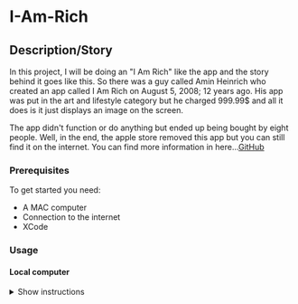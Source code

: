 # I-Am-Rich


## Description/Story
In this project, I will be doing an "I Am Rich" like the app and the story behind it goes like this. So there was a guy called Amin Heinrich who created an app called I Am Rich on August 5, 2008; 12 years ago. His app was put in the art and lifestyle category but he charged 999.99$ and all it does is it just displays an image on the screen. 

The app didn't function or do anything but ended up being bought by eight people. Well, in the end, the apple store removed this app but you can still find it on the internet. You can find more information in here...[GitHub](http://github.com)


### Prerequisites
To get started you need:
<ul>
  <li>A MAC computer</li>
  <li>Connection to the internet</li>
  <li>XCode</li>
</ul>

### Usage

#### Local computer
<details><summary>Show instructions</summary>
1. Open project in code editor.
  <br/>
2. Clone or download Zip:
  
```sh 
  $ git clone git@github.com:kurosh97/I-Am-Rich.git
```
<br/>


